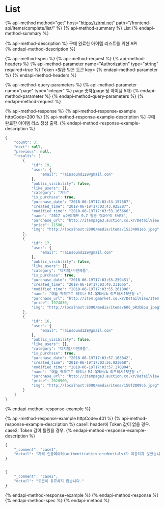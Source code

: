 # List

{% api-method method="get" host="https://zirmi.net" path="/frontend-api/items/complete/list/" %}
{% api-method-summary %}
List
{% endapi-method-summary %}

{% api-method-description %}
구매 완료한 아이템 리스트를 위한 API  
{% endapi-method-description %}

{% api-method-spec %}
{% api-method-request %}
{% api-method-headers %}
{% api-method-parameter name="Authorization" type="string" required=true %}
Token &lt;발급 받은 토큰 key&gt;
{% endapi-method-parameter %}
{% endapi-method-headers %}

{% api-method-query-parameters %}
{% api-method-parameter name="page" type="integer" %}
page 숫자\(page 당 아이템 5개\)
{% endapi-method-parameter %}
{% endapi-method-query-parameters %}
{% endapi-method-request %}

{% api-method-response %}
{% api-method-response-example httpCode=200 %}
{% api-method-response-example-description %}
구매 완료한 아이템 리스 정상 출력.
{% endapi-method-response-example-description %}

```javascript
{
    "count": 3,
    "next": null,
    "previous": null,
    "results": [
        {
            "id": 19,
            "user": {
                "email": "rainsound128@gmail.com"
            },
            "public_visibility": false,
            "like_users": [],
            "category": "기타",
            "is_purchase": true,
            "purchase_date": "2018-06-19T17:03:53.157507",
            "created_time": "2018-06-19T17:03:43.925287",
            "modified_time": "2018-06-19T17:03:53.163666",
            "name": "2017 뉴아이패드 9.7 필름 강화유리 5세대",
            "purchase_url": "http://itempage3.auction.co.kr/DetailView.aspx?ItemNo=B527111076",
            "price": 11500,
            "img": "http://localhost:8000/media/items/15234081e6.jpeg"
        },
        {
            "id": 17,
            "user": {
                "email": "rainsound128@gmail.com"
            },
            "public_visibility": false,
            "like_users": [],
            "category": "디지털/가전제품",
            "is_purchase": true,
            "purchase_date": "2018-06-19T17:03:55.259451",
            "created_time": "2018-06-19T17:03:40.211655",
            "modified_time": "2018-06-19T17:03:55.261806",
            "name": "애플 맥북프로 레티나 MJLQ2KH/A 리프레시15년형 c",
            "purchase_url": "http://item.gmarket.co.kr/DetailView/Item.asp?goodscode=784175855",
            "price": 1974830,
            "img": "http://localhost:8000/media/items/600_oRzbBpu.jpeg"
        },
        {
            "id": 16,
            "user": {
                "email": "rainsound128@gmail.com"
            },
            "public_visibility": false,
            "like_users": [],
            "category": "디지털/가전제품",
            "is_purchase": true,
            "purchase_date": "2018-06-19T17:03:57.163842",
            "created_time": "2018-06-19T17:03:36.923068",
            "modified_time": "2018-06-19T17:03:57.170804",
            "name": "애플 맥북프로 레티나 MJLQ2KH/A 리프레시15년형 c",
            "purchase_url": "http://itempage3.auction.co.kr/DetailView.aspx?ItemNo=B524497031",
            "price": 2020900,
            "img": "http://localhost:8000/media/items/150f2809c6.jpeg"
        }
    ]
}
```
{% endapi-method-response-example %}

{% api-method-response-example httpCode=401 %}
{% api-method-response-example-description %}
case1: header에 Token 값이 없을 경우.  
case2: Token 값이 틀렸을 경우.
{% endapi-method-response-example-description %}

```javascript
{
    "_comment": "case1",
    "detail": "자격 인증데이터(authentication credentials)가 제공되지 않았습니다."
}


{
    "_comment": "case2",
    "detail": "토큰이 유효하지 않습니다."
}
```
{% endapi-method-response-example %}
{% endapi-method-response %}
{% endapi-method-spec %}
{% endapi-method %}


